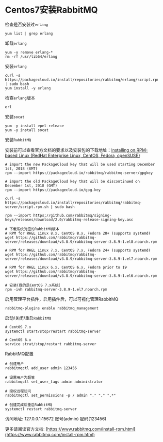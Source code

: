 # Centos7安装RabbitMQ

检查是否安装过`erlang`

```shell
yum list | grep erlang
```

卸载`erlang`

```shell
yum -y remove erlang-*
rm -rf /usr/lib64/erlang
```

安装`erlang`

```shell
curl -s https://packagecloud.io/install/repositories/rabbitmq/erlang/script.rpm.sh | sudo bash
yum install -y erlang
```

检查`erlang`版本

```shell
erl
```

安装`socat`

```shell
yum -y install epel-release
yum -y install socat
```

安装`RabbitMQ`

安装前可以查看官方文档的要求以及安装包的下载地址：[Installing on RPM-based Linux (RedHat Enterprise Linux, CentOS, Fedora, openSUSE)](https://www.rabbitmq.com/install-rpm.html)

```shell
# import the new PackageCloud key that will be used starting December 1st, 2018 (GMT)
rpm --import https://packagecloud.io/rabbitmq/rabbitmq-server/gpgkey

# import the old PackageCloud key that will be discontinued on December 1st, 2018 (GMT)
rpm --import https://packagecloud.io/gpg.key

curl -s https://packagecloud.io/install/repositories/rabbitmq/rabbitmq-server/script.rpm.sh | sudo bash

rpm --import https://github.com/rabbitmq/signing-keys/releases/download/2.0/rabbitmq-release-signing-key.asc

# 下载系统对应的RabbitMQ版本
# RPM for RHEL Linux 8.x, CentOS 8.x, Fedora 28+ (supports systemd)
wget https://github.com/rabbitmq/rabbitmq-server/releases/download/v3.8.9/rabbitmq-server-3.8.9-1.el8.noarch.rpm

# RPM for RHEL Linux 7.x, CentOS 7.x, Fedora 24+ (supports systemd)
wget https://github.com/rabbitmq/rabbitmq-server/releases/download/v3.8.9/rabbitmq-server-3.8.9-1.el7.noarch.rpm

# RPM for RHEL Linux 6.x, CentOS 6.x, Fedora prior to 19
wget https://github.com/rabbitmq/rabbitmq-server/releases/download/v3.8.9/rabbitmq-server-3.8.9-1.el6.noarch.rpm

# 安装(我的是CentOS 7.x系统)
rpm -ivh rabbitmq-server-3.8.9-1.el7.noarch.rpm
```

启用管理平台插件，启用插件后，可以可视化管理RabbitMQ

```shell
rabbitmq-plugins enable rabbitmq_management
```

启动/关闭/重启`RabbitMQ`

```shell
# CentOS 7.x
systemctl start/stop/restart rabbitmq-server

# CentOS 6.x
service strat/stop/restart rabbitmq-server
```

RabbitMQ配置

```shell
# 创建用户
rabbitmqctl add_user admin 123456

# 设置用户为超管
rabbitmqctl set_user_tags admin administrator

# 授权远程访问
rabbitmqctl set_permissions -p / admin "." "." ".*"

# 创建完成后重启RabbitMQ
systemctl restart rabbitmq-server
```

访问地址: 127.0.0.1:15672	账号(admin)	密码(123456)

更多请阅读官方文档: [https://www.rabbitmq.com/install-rpm.html](https://www.rabbitmq.com/install-rpm.html)